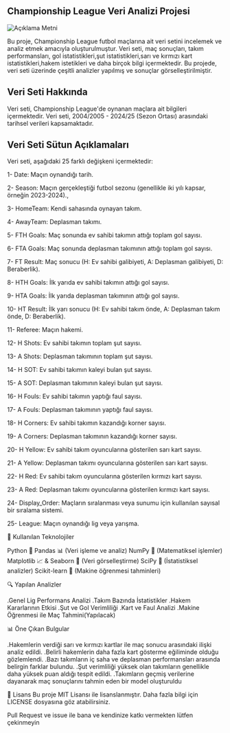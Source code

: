 ## Championship League Veri Analizi Projesi
![Açıklama Metni](https://www.google.com/imgres?q=championship%20logo&imgurl=https%3A%2F%2Fupload.wikimedia.org%2Fwikipedia%2Fen%2Fthumb%2F0%2F0f%2FEFL_Championship_Logo.svg%2F800px-EFL_Championship_Logo.svg.png&imgrefurl=https%3A%2F%2Fen.wikipedia.org%2Fwiki%2FEFL_Championship&docid=w7Nfvv-i6GiKxM&tbnid=xxGYdbpOTROpOM&vet=12ahUKEwiThe6AlYWMAxWqSPEDHYFpCKUQM3oECBYQAA..i&w=800&h=1044&hcb=2&ved=2ahUKEwiThe6AlYWMAxWqSPEDHYFpCKUQM3oECBYQAA)

Bu proje, Championship League futbol maçlarına ait veri setini incelemek ve analiz etmek amacıyla oluşturulmuştur. 
Veri seti, maç sonuçları, takım performansları, gol istatistikleri,şut istatistikleri,sarı ve kırmızı kart istatistikleri,hakem istetikleri ve daha birçok bilgi içermektedir. 
Bu projede, veri seti üzerinde çeşitli analizler yapılmış ve sonuçlar görselleştirilmiştir.

## Veri Seti Hakkında
Veri seti, Championship League'de oynanan maçlara ait bilgileri içermektedir.
Veri seti, 2004/2005 - 2024/25 (Sezon Ortası) arasındaki tarihsel verileri kapsamaktadır.

## Veri Seti Sütun Açıklamaları
Veri seti, aşağıdaki 25 farklı değişkeni içermektedir:

1- Date: Maçın oynandığı tarih.

2- Season: Maçın gerçekleştiği futbol sezonu (genellikle iki yılı kapsar, örneğin 2023-2024).,

3- HomeTeam: Kendi sahasında oynayan takım.

4- AwayTeam: Deplasman takımı.

5- FTH Goals: Maç sonunda ev sahibi takımın attığı toplam gol sayısı.

6- FTA Goals: Maç sonunda deplasman takımının attığı toplam gol sayısı.

7- FT Result: Maç sonucu (H: Ev sahibi galibiyeti, A: Deplasman galibiyeti, D: Beraberlik).

8- HTH Goals: İlk yarıda ev sahibi takımın attığı gol sayısı.

9- HTA Goals: İlk yarıda deplasman takımının attığı gol sayısı.

10- HT Result: İlk yarı sonucu (H: Ev sahibi takım önde, A: Deplasman takım önde, D: Beraberlik).

11- Referee: Maçın hakemi.

12- H Shots: Ev sahibi takımın toplam şut sayısı.

13- A Shots: Deplasman takımının toplam şut sayısı.

14- H SOT: Ev sahibi takımın kaleyi bulan şut sayısı.

15- A SOT: Deplasman takımının kaleyi bulan şut sayısı.

16- H Fouls: Ev sahibi takımın yaptığı faul sayısı.

17- A Fouls: Deplasman takımının yaptığı faul sayısı.

18- H Corners: Ev sahibi takımın kazandığı korner sayısı.

19- A Corners: Deplasman takımının kazandığı korner sayısı.

20- H Yellow: Ev sahibi takım oyuncularına gösterilen sarı kart sayısı.

21- A Yellow: Deplasman takımı oyuncularına gösterilen sarı kart sayısı.

22- H Red: Ev sahibi takım oyuncularına gösterilen kırmızı kart sayısı.

23- A Red: Deplasman takımı oyuncularına gösterilen kırmızı kart sayısı.

24- Display_Order: Maçların sıralanması veya sunumu için kullanılan sayısal bir sıralama sistemi.

25- League: Maçın oynandığı lig veya yarışma.



🚀 Kullanılan Teknolojiler

Python 🐍
Pandas 📊 (Veri işleme ve analiz)
NumPy 🔢 (Matematiksel işlemler)
Matplotlib 📈 & Seaborn 🎨 (Veri görselleştirme)
SciPy 🧪 (İstatistiksel analizler)
Scikit-learn 🤖 (Makine öğrenmesi tahminleri)


🔍 Yapılan Analizler

.Genel Lig Performans Analizi
.Takım Bazında İstatistikler
.Hakem Kararlarının Etkisi
.Şut ve Gol Verimliliği
.Kart ve Faul Analizi
.Makine Öğrenmesi ile Maç Tahmini(Yapılacak)

📊 Öne Çıkan Bulgular

.Hakemlerin verdiği sarı ve kırmızı kartlar ile maç sonucu arasındaki ilişki analiz edildi.
.Belirli hakemlerin daha fazla kart gösterme eğiliminde olduğu gözlemlendi.
.Bazı takımların iç saha ve deplasman performansları arasında belirgin farklar bulundu.
.Şut verimliliği yüksek olan takımların genellikle daha yüksek puan aldığı tespit edildi.
.Takımların geçmiş verilerine dayanarak maç sonuçlarını tahmin eden bir model oluşturuldu


📜 Lisans
Bu proje MIT Lisansı ile lisanslanmıştır. Daha fazla bilgi için LICENSE dosyasına göz atabilirsiniz.

Pull Request ve issue ile bana ve kendinize katkı vermekten lütfen çekinmeyin
